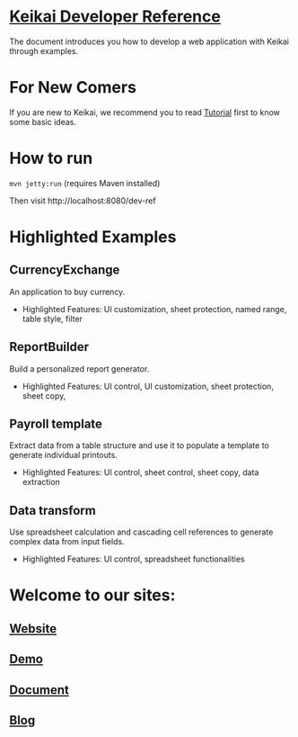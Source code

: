 # [Keikai Developer Reference](https://doc.keikai.io/dev-ref)
The document introduces you how to develop a web application with Keikai through examples.

# For New Comers
If you are new to Keikai, we recommend you to read [Tutorial](https://doc.keikai.io/tutorial) first to know some basic ideas.

# How to run

`mvn jetty:run` (requires Maven installed)

Then visit http://localhost:8080/dev-ref

# Highlighted Examples

## CurrencyExchange
An application to buy currency.

* Highlighted Features: UI customization, sheet protection, named range, table style, filter

## ReportBuilder
Build a personalized report generator.

* Highlighted Features: UI control, UI customization, sheet protection,  sheet copy,

## Payroll template
Extract data from a table structure and use it to populate a template to generate individual printouts.

* Highlighted Features: UI control, sheet control,  sheet copy, data extraction

## Data transform
Use spreadsheet calculation and cascading cell references to generate complex data from input fields.

* Highlighted Features: UI control, spreadsheet functionalities

# Welcome to our sites:
## [Website](https://keikai.io)  
## [Demo](https://keikai.io/demo)
## [Document](https://doc.keikai.io)
## [Blog](https://keikai.io/blog)

